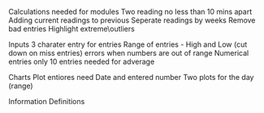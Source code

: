 Calculations needed for modules
    Two reading no less than 10 mins apart
    Adding current readings to previous 
    Seperate readings by weeks
    Remove bad entries
    Highlight extreme\outliers 

Inputs 
    3 charater entry for entries 
    Range of entries - High and Low (cut down on miss entries)
    errors when numbers are out of range 
    Numerical entries only
    10 entries needed for adverage

Charts 
    Plot entiores need Date and entered number 
    Two plots for the day (range) 

Information
    Definitions
    
